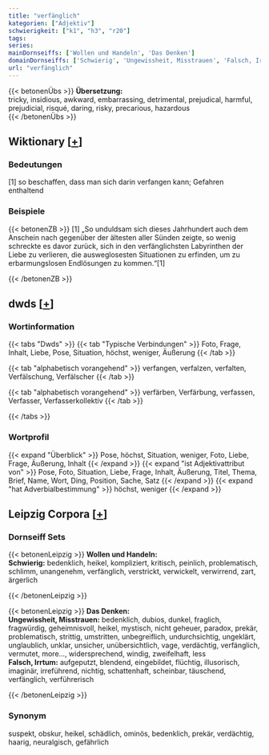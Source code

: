 ```yaml
---
title: "verfänglich"
kategorien: ["Adjektiv"]
schwierigkeit: ["k1", "h3", "r20"]
tags:
series:
mainDornseiffs: ['Wollen und Handeln', 'Das Denken']
domainDornseiffs: ['Schwierig', 'Ungewissheit, Misstrauen', 'Falsch, Irrtum']
url: "verfänglich"
---
```


{{< betonenÜbs >}}
**Übersetzung:**  
tricky, insidious, awkward, embarrassing, detrimental, prejudical, harmful, prejudicial, risqué, daring, risky, precarious, hazardous  
{{< /betonenÜbs >}}

## Wiktionary [[+](https://de.wiktionary.org/wiki/verfänglich)]

### Bedeutungen
[1] so beschaffen, dass man sich darin verfangen kann; Gefahren enthaltend  

### Beispiele
{{< betonenZB >}}
[1] „So unduldsam sich dieses Jahrhundert auch dem Anschein nach gegenüber der ältesten aller Sünden zeigte, so wenig schreckte es davor zurück, sich in den verfänglichsten Labyrinthen der Liebe zu verlieren, die ausweglosesten Situationen zu erfinden, um zu erbarmungslosen Endlösungen zu kommen.“[1]  

{{< /betonenZB >}}


## dwds [[+](https://www.dwds.de/wb/verfänglich)]

### Wortinformation
{{< tabs "Dwds" >}}
{{< tab "Typische Verbindungen" >}}
Foto, Frage, Inhalt, Liebe, Pose, Situation, höchst, weniger, Äußerung
{{< /tab >}}

{{< tab "alphabetisch vorangehend" >}}
verfangen, verfalzen, verfalten, Verfälschung, Verfälscher
{{< /tab >}}

{{< tab "alphabetisch vorangehend" >}}
verfärben, Verfärbung, verfassen, Verfasser, Verfasserkollektiv
{{< /tab >}}

{{< /tabs >}}

### Wortprofil
{{< expand "Überblick" >}} Pose, höchst, Situation, weniger, Foto, Liebe, Frage, Äußerung, Inhalt {{< /expand >}}
{{< expand "ist Adjektivattribut von" >}} Pose, Foto, Situation, Liebe, Frage, Inhalt, Äußerung, Titel, Thema, Brief, Name, Wort, Ding, Position, Sache, Satz {{< /expand >}}
{{< expand "hat Adverbialbestimmung" >}} höchst, weniger {{< /expand >}}

## Leipzig Corpora [[+](https://corpora.uni-leipzig.de/en/res?word=verfänglich&corpusId=deu_newscrawl-public_2018)]

### Dornseiff Sets
{{< betonenLeipzig >}}
**Wollen und Handeln:**  
**Schwierig:** bedenklich, heikel, kompliziert, kritisch, peinlich, problematisch, schlimm, unangenehm, verfänglich, verstrickt, verwickelt, verwirrend, zart, ärgerlich  

{{< /betonenLeipzig >}}


{{< betonenLeipzig >}}
**Das Denken:**  
**Ungewissheit, Misstrauen:** bedenklich, dubios, dunkel, fraglich, fragwürdig, geheimnisvoll, heikel, mystisch, nicht geheuer, paradox, prekär, problematisch, strittig, umstritten, unbegreiflich, undurchsichtig, ungeklärt, unglaublich, unklar, unsicher, unübersichtlich, vage, verdächtig, verfänglich, vermutet, more..., widersprechend, windig, zweifelhaft, less  
**Falsch, Irrtum:** aufgeputzt, blendend, eingebildet, flüchtig, illusorisch, imaginär, irreführend, nichtig, schattenhaft, scheinbar, täuschend, verfänglich, verführerisch  

{{< /betonenLeipzig >}}

### Synonym
suspekt, obskur, heikel, schädlich, ominös, bedenklich, prekär, verdächtig, haarig, neuralgisch, gefährlich

